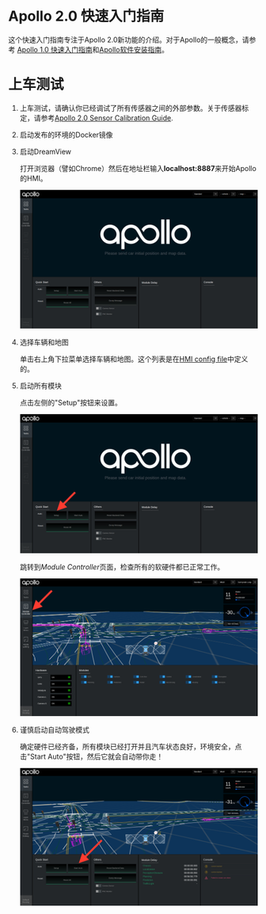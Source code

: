 # Apollo 2.0 快速入门指南

这个快速入门指南专注于Apollo 2.0新功能的介绍。对于Apollo的一般概念，请参考 [Apollo 1.0 快速入门指南](https://github.com/ApolloAuto/apollo/blob/master/docs/quickstart/apollo_1_0_quick_start_cn.md)和[Apollo软件安装指南](https://github.com/ApolloAuto/apollo/blob/r3.0.0/docs/quickstart/apollo_software_installation_guide_cn.md)。

# 上车测试

1. 上车测试，请确认你已经调试了所有传感器之间的外部参数。关于传感器标定，请参考[Apollo 2.0 Sensor Calibration Guide](https://github.com/ApolloAuto/apollo/blob/master/docs/quickstart/apollo_2_0_sensor_calibration_guide_cn.md).

2. 启动发布的环境的Docker镜像

3. 启动DreamView

    打开浏览器（譬如Chrome）然后在地址栏输入**localhost:8887**来开始Apollo的HMI。

    ![](images/dreamview.png)

4. 选择车辆和地图

     单击右上角下拉菜单选择车辆和地图。这个列表是在[HMI config file](ttps://raw.githubusercontent.com/ApolloAuto/apollo/master/modules/dreamview/conf/hmi.conf)中定义的。

5. 启动所有模块

    点击左侧的"Setup"按钮来设置。

    ![](images/dreamview_setup.png)

    跳转到*Module Controller*页面，检查所有的软硬件都已正常工作。

     ![](images/dreamview_module_controller.png)

6. 谨慎启动自动驾驶模式

    确定硬件已经齐备，所有模块已经打开并且汽车状态良好，环境安全，点击"Start Auto"按钮，然后它就会自动带你走！

    ![](images/dreamview_start_auto.png)
